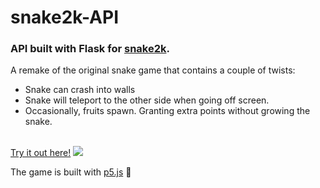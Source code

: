 # snake2k-API 

### API built with Flask for <a target="_blank" href="http://206.189.191.252/">snake2k</a>.

A remake of the original snake game that contains a couple of twists:
* Snake can crash into walls
* Snake will teleport to the other side when going off screen. 
* Occasionally, fruits spawn. Granting extra points without growing the snake.


</br>
<a target="_blank" href="http://206.189.191.252">Try it out here!</a>
<img src="http://206.189.191.252/demo.gif" />
</br>

The game is built with <a href="https://github.com/processing/p5.js">p5.js</a> 💙

